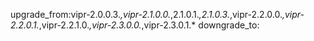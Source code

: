 upgrade_from:vipr-2.0.0.3.*,vipr-2.1.0.0.*,2.1.0.1.*,2.1.0.3.*,vipr-2.2.0.0.*,vipr-2.2.0.1.*,vipr-2.2.1.0.*,vipr-2.3.0.0.*,vipr-2.3.0.1.*
downgrade_to:
